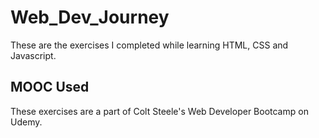 # Web_Dev_Journey
These are the exercises I completed while learning HTML, CSS and Javascript.

## MOOC Used
These exercises are a part of Colt Steele's Web Developer Bootcamp on Udemy.
